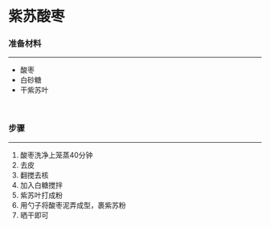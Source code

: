 # **紫苏酸枣**

### **准备材料**

***
- 酸枣
- 白砂糖
- 干紫苏叶

<br/>

### **步骤**
***
1. 酸枣洗净上笼蒸40分钟
2. 去皮
3. 翻搅去核
4. 加入白糖搅拌
5. 紫苏叶打成粉
6. 用勺子将酸枣泥弄成型，裹紫苏粉
7. 晒干即可


